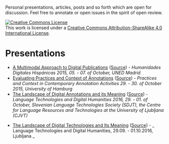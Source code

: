 Personal presentations, articles, posts and so forth which are open for discussion. Feel free to annotate or open issues in the spirit of open review.

<a rel="license" href="http://creativecommons.org/licenses/by-sa/4.0/"><img alt="Creative Commons License" style="border-width:0" src="https://i.creativecommons.org/l/by-sa/4.0/88x31.png" /></a><br />This work is licensed under a <a rel="license" href="http://creativecommons.org/licenses/by-sa/4.0/">Creative Commons Attribution-ShareAlike 4.0 International License</a>.

# Presentations

- [A Multimodal Approach to Digital
  Publications](http://nowalkowski.de/slides/hdh2015/)
  ([Source](presentations/hdh2015.md)) - *Humanidades Digitales Hispánicas
  2015, 05. - 07. of October, UNED Madrid*
- [Evaluating Practices and Context of
  Annotations](http://nowalkowski.de/slides/ws-anno-ii/)
  ([Source](presentations/context_and_practices_of_annotations.md)) -
  *Practices and Context in Contemporary Annotation Activities 29. - 30. of
  October 2015, University of Hamburg*
- [The Landscape of Digital Annotations and its
  Meaning](http://nowalkowski.de/slides/ltdh2016/)
  ([Source](presentations/LTDH2016/index.html)) - _Language Technologies and
  Digital Humanities 2016, 29. - 01. of October, Slovenian Language
  Technologies Society (SDJT), the Centre for Language Resources and
  Technologies at the University of Ljubljana (CJVT)_ 

<!-- Wissensspeicherpräsentation -->
- [The Landscape of Digital Technologies and Its Meaning](http://nowalkowski.de/slides/ltdh2016/) ([Source](presentations/ltdh2016/index.html)) - _ Language Technologies and Digital Humanities, 29.09. - 01.10.2016, Ljubljana _
